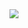 <img src="https://github-readme-stats.vercel.app/api?username=failure&show_icons=true&hide_border=true&count_private=true&theme=radical" />
